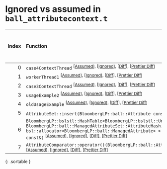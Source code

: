 # Ignored vs assumed in `ball_attributecontext.t`

<script src="../sorttable.js"></script>

|   Index | Function                                                                                                                                                                                                                                                                                                                                                                                                                                                                     |   Difference in number of lines | Function size difference in bytes   | Number of lines in assumed build   | Number of bytes in assumed build   | Number of lines in ignored build   | Number of bytes in ignored build   |
|--------:|:-----------------------------------------------------------------------------------------------------------------------------------------------------------------------------------------------------------------------------------------------------------------------------------------------------------------------------------------------------------------------------------------------------------------------------------------------------------------------------|--------------------------------:|:------------------------------------|:-----------------------------------|:-----------------------------------|:-----------------------------------|:-----------------------------------|
|       0 | `case4ContextThread` <sup>\[[Assumed](0-assume)\], \[[Ignored](0-none)\], \[[Diff](0.diff.html)\], \[[Prettier Diff](0-diff.html)\]                                                                                                                                                                                                                                                                                                                                          |                             311 | 1,488                               | 2,004                              | 8,928                              | 1,693                              | 7,440                              |
|       1 | `workerThread1` <sup>\[[Assumed](1-assume)\], \[[Ignored](1-none)\], \[[Diff](1.diff.html)\], \[[Prettier Diff](1-diff.html)\]                                                                                                                                                                                                                                                                                                                                               |                             287 | 1,232                               | 494                                | 2,224                              | 207                                | 992                                |
|       2 | `case3ContextThread` <sup>\[[Assumed](2-assume)\], \[[Ignored](2-none)\], \[[Diff](2.diff.html)\], \[[Prettier Diff](2-diff.html)\]                                                                                                                                                                                                                                                                                                                                          |                             196 | 864                                 | 1,199                              | 5,536                              | 1,003                              | 4,672                              |
|       3 | `usageExample2` <sup>\[[Assumed](3-assume)\], \[[Ignored](3-none)\], \[[Diff](3.diff.html)\], \[[Prettier Diff](3-diff.html)\]                                                                                                                                                                                                                                                                                                                                               |                             154 | 688                                 | 518                                | 2,400                              | 364                                | 1,712                              |
|       4 | `oldUsageExample` <sup>\[[Assumed](4-assume)\], \[[Ignored](4-none)\], \[[Diff](4.diff.html)\], \[[Prettier Diff](4-diff.html)\]                                                                                                                                                                                                                                                                                                                                             |                             142 | 672                                 | 914                                | 4,336                              | 772                                | 3,664                              |
|       5 | `AttributeSet::insert(BloombergLP::ball::Attribute const&)` <sup>\[[Assumed](5-assume)\], \[[Ignored](5-none)\], \[[Diff](5.diff.html)\], \[[Prettier Diff](5-diff.html)\]                                                                                                                                                                                                                                                                                                   |                              63 | 176                                 | 66                                 | 192                                | 3                                  | 16                                 |
|       6 | `BloombergLP::bslstl::HashTable<BloombergLP::bslstl::UnorderedSetKeyConfiguration<BloombergLP::ball::ManagedAttribute>, BloombergLP::ball::ManagedAttributeSet::AttributeHash, bsl::equal_to<BloombergLP::ball::ManagedAttribute>, bsl::allocator<BloombergLP::ball::ManagedAttribute> >::insertIfMissing(bool*, BloombergLP::ball::ManagedAttribute const&)` <sup>\[[Assumed](6-assume)\], \[[Ignored](6-none)\], \[[Diff](6.diff.html)\], \[[Prettier Diff](6-diff.html)\] |                               7 | 32                                  | 197                                | 816                                | 190                                | 784                                |
|       7 | `AttributeComparator::operator()(BloombergLP::ball::Attribute const&, BloombergLP::ball::Attribute const&) const` <sup>\[[Assumed](7-assume)\], \[[Ignored](7-none)\], \[[Diff](7.diff.html)\], \[[Prettier Diff](7-diff.html)\]                                                                                                                                                                                                                                             |                              -4 | -16                                 | 62                                 | 176                                | 66                                 | 192                                |
{: .sortable }

